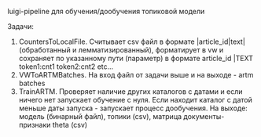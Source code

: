 luigi-pipeline для обучения/дообучения топиковой модели

Задачи:
1. CountersToLocalFile. Считывает csv файл в формате |article_id|text| (обработанный и лемматизированный), форматирует в vw и сохраняет по указанному пути (параметр) в формате article_id |TEXT token1:cnt1 token2:cnt2 etc...
2. VWToARTMBatches. На вход файл от задачи выше и на выходе - artm batches
3. TrainARTM. Проверяет наличие других каталогов с датами и если ничего нет запускает обучение с нуля. Если находит каталог с датой меньше даты запуска - запускает процесс дообучения. На выходе: модель (бинарный файл), топики (csv), матрица документы-признаки theta (csv)
